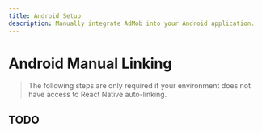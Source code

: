 ```yaml
---
title: Android Setup
description: Manually integrate AdMob into your Android application.
---
```


# Android Manual Linking

> The following steps are only required if your environment does not have access to React Native
> auto-linking.

## TODO
